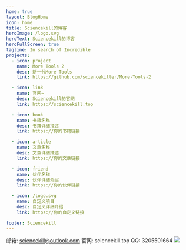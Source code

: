 ```yaml
---
home: true
layout: BlogHome
icon: home
title: Sciencekill的博客
heroImage: /logo.svg
heroText: Sciencekill的博客
heroFullScreen: true
tagline: In search of Incredible
projects:
  - icon: project
    name: More Tools 2
    desc: 新一代More Tools
    link: https://github.com/sciencekiller/More-Tools-2

  - icon: link
    name: 官网~
    desc: Sciencekill的官网
    link: https://sciencekill.top

  - icon: book
    name: 书籍名称
    desc: 书籍详细描述
    link: https://你的书籍链接

  - icon: article
    name: 文章名称
    desc: 文章详细描述
    link: https://你的文章链接

  - icon: friend
    name: 伙伴名称
    desc: 伙伴详细介绍
    link: https://你的伙伴链接

  - icon: /logo.svg
    name: 自定义项目
    desc: 自定义详细介绍
    link: https://你的自定义链接

footer: Sciencekill
---
```


邮箱: sciencekill@outlook.com 官网: sciencekill.top QQ: 3205501664
![](https://www.netlify.com/img/global/badges/netlify-dark.svg)
